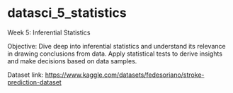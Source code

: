 # datasci_5_statistics
Week 5: Inferential Statistics 

Objective: Dive deep into inferential statistics and understand its relevance in drawing conclusions from data. Apply statistical tests to derive insights and make decisions based on data samples.

Dataset link: https://www.kaggle.com/datasets/fedesoriano/stroke-prediction-dataset
